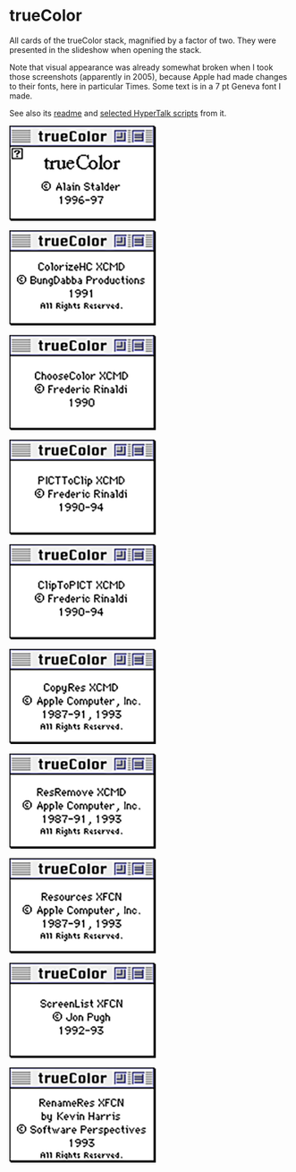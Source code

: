 # trueColor

All cards of the trueColor stack, magnified by a factor of two.
They were presented in the slideshow when opening the stack.

Note that visual appearance was already somewhat broken when
I took those screenshots (apparently in 2005),
because Apple had made changes to their fonts,
here in particular Times.
Some text is in a 7 pt Geneva font I made.

See also its [readme](../READMEs/trueColor.pdf)
and [selected HyperTalk scripts](../HyperTalk/trueColor.md) from it.

![image](cards/trueColor1.png)

![image](cards/trueColor2.png)

![image](cards/trueColor3.png)

![image](cards/trueColor4.png)

![image](cards/trueColor5.png)

![image](cards/trueColor6.png)

![image](cards/trueColor7.png)

![image](cards/trueColor8.png)

![image](cards/trueColor9.png)

![image](cards/trueColor10.png)
